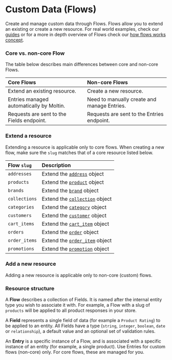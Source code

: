 # Custom Data \(Flows\)

Create and manage custom data through Flows. Flows allow you to extend an existing or create a new resource. For real world examples, check our [guides](https://www.moltin.com/developer/guides/tag/flows) or for a more in depth overview of Flows check our [how flows works concept](https://www.moltin.com/developer/concepts/how-flows-work).

### Core vs. non-core Flow <a id="core-vs-non-core-flow"></a>

The table below describes main differences between core and non-core Flows.

| Core Flows | Non-core Flows |
| :--- | :--- |
| Extend an existing resource. | Create a new resource. |
| Entries managed automatically by Moltin. | Need to manually create and manage Entries. |
| Requests are sent to the Fields endpoint. | Requests are sent to the Entries endpoint. |

### Extend a resource <a id="extend-a-resource"></a>

Extending a resource is applicable only to core flows. When creating a new flow, make sure the `slug` matches that of a core resource listed below.

| Flow `slug` | Description |
| :--- | :--- |
| `addresses` | Extend the [`address`](https://docs.moltin.com/orders-and-customers/addresses#the-address-object) object |
| `products` | Extend the [`product`](https://docs.moltin.com/catalog/products#the-product-object) object |
| `brands` | Extend the [`brand`](https://docs.moltin.com/catalog/brands#the-brand-object) object |
| `collections` | Extend the [`collection`](https://docs.moltin.com/catalog/collections#the-collection-object) object |
| `categories` | Extend the [`category`](https://docs.moltin.com/catalog/categories#the-category-object) object |
| `customers` | Extend the [`customer`](https://docs.moltin.com/orders-and-customers/customers#the-customer-object) object |
| `cart_items` | Extend the [`cart_item`](https://docs.moltin.com/carts-and-checkout/carts/cart-items#the-cart-item-object) object |
| `orders` | Extend the [`order`](https://docs.moltin.com/orders-and-customers/orders#the-order-object) object |
| `order_items` | Extend the [`order_item`](https://docs.moltin.com/orders-and-customers/orders/order-items#the-order-item-object) object |
| `promotions` | Extend the [`promotion`](https://docs.moltin.com/carts-and-checkout/promotions#the-promotion-object) object |

### Add a new resource <a id="add-a-new-resource"></a>

Adding a new resource is applicable only to non-core \(custom\) flows.

### Resource structure <a id="resource-structure"></a>

A **Flow** describes a collection of Fields. It is named after the internal entity type you wish to associate it with. For example, a Flow with a slug of `products` will be applied to all product responses in your store.

A **Field** represents a single field of data \(for example a `Product Rating`\) to be applied to an entity. All Fields have a type \(`string`, `integer`, `boolean`, `date` or `relationship`\), a default value and an optional set of validation rules.

An **Entry** is a specific instance of a Flow, and is associated with a specific instance of an entity \(for example, a single product\). Use Entries for custom flows \(non-core\) only. For core flows, these are managed for you.

